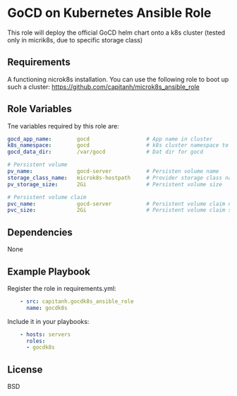 GoCD on Kubernetes Ansible Role
===============================
This role will deploy the official GoCD helm chart onto a k8s cluster (tested only in micrik8s, due to specific storage class)

Requirements
------------
A functioning nicrok8s installation. You can use the following role to boot up such a cluster:
https://github.com/capitanh/microk8s_ansible_role

Role Variables
--------------
Tne variables required by this role are:
```yaml
gocd_app_name:        gocd                  # App name in cluster
k8s_namespace:        gocd                  # k8s cluster namespace to deploy pods under
gocd_data_dir:        /var/gocd             # Dat dir for gocd

# Persistent volume
pv_name:              gocd-server           # Persisten volume name
storage_class_name:   microk8s-hostpath     # Provider storage class name
pv_storage_size:      2Gi                   # Persistent volume size

# Persistent volume claim
pvc_name:             gocd-server           # Persistent volume claim name
pvc_size:             2Gi                   # Persistent volume claim size
```

Dependencies
------------
None

Example Playbook
----------------
Register the role in requirements.yml:
```yaml
    - src: capitanh.gocdk8s_ansible_role
      name: gocdk8s
```
Include it in your playbooks:
```yaml
    - hosts: servers
      roles:
      - gocdk8s
```

License
-------
BSD
